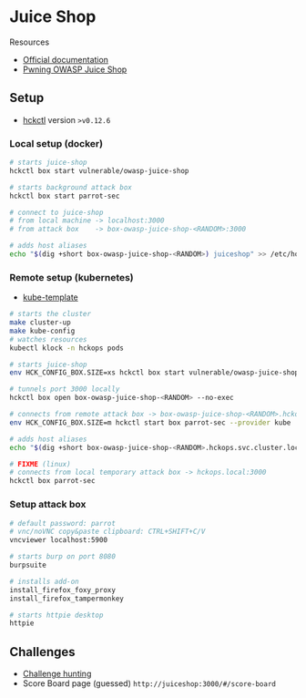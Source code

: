 # Juice Shop

Resources

* [Official documentation](https://owasp.org/www-project-juice-shop)
* [Pwning OWASP Juice Shop](https://help.owasp-juice.shop)

## Setup

* [hckctl](https://github.com/hckops/hckctl) version `>v0.12.6`

### Local setup (docker)

```bash
# starts juice-shop
hckctl box start vulnerable/owasp-juice-shop

# starts background attack box
hckctl box start parrot-sec

# connect to juice-shop
# from local machine -> localhost:3000
# from attack box    -> box-owasp-juice-shop-<RANDOM>:3000

# adds host aliases
echo "$(dig +short box-owasp-juice-shop-<RANDOM>) juiceshop" >> /etc/hosts
```

### Remote setup (kubernetes)

* [kube-template](https://github.com/hckops/kube-template)

```bash
# starts the cluster
make cluster-up
make kube-config
# watches resources
kubectl klock -n hckops pods

# starts juice-shop
env HCK_CONFIG_BOX.SIZE=xs hckctl box start vulnerable/owasp-juice-shop --provider kube

# tunnels port 3000 locally
hckctl box open box-owasp-juice-shop-<RANDOM> --no-exec

# connects from remote attack box -> box-owasp-juice-shop-<RANDOM>.hckops.svc.cluster.local:3000
env HCK_CONFIG_BOX.SIZE=m hckctl start box parrot-sec --provider kube

# adds host aliases
echo "$(dig +short box-owasp-juice-shop-<RANDOM>.hckops.svc.cluster.local) juiceshop" >> /etc/hosts

# FIXME (linux)
# connects from local temporary attack box -> hckops.local:3000
hckctl box parrot-sec
```

### Setup attack box

```bash
# default password: parrot
# vnc/noVNC copy&paste clipboard: CTRL+SHIFT+C/V
vncviewer localhost:5900

# starts burp on port 8080
burpsuite

# installs add-on
install_firefox_foxy_proxy
install_firefox_tampermonkey

# starts httpie desktop
httpie
```

## Challenges

* [Challenge hunting](https://help.owasp-juice.shop/part2)
* Score Board page (guessed) `http://juiceshop:3000/#/score-board`
